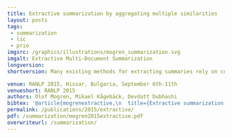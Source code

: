 ```yaml
---
title: Extractive summarization by aggregating multiple similarities
layout: posts
tags:
 - summarization
 - lic
 - prio
imgsrc: /graphics/illustrations/mogren_summarization.svg
imgalt: Extractive Multi-Document Summarization
longversion:
shortversion: Many existing methods for extracting summaries rely on comparing the similarity of two sentences in some way. In this paper, we present new ways of measuring this similarity, based on sentiment analysis and continuous vector space representations, and show that combining these together with similarity measures from existing methods, helps to create better summaries. The finding is demonstrated with MULTSUM, a novel summarization method that uses ideas from kernel methods to combine sentence similarity measures. Submodular optimization is then used to produce summaries that take several different similarity measures into account. Our method improves over the state-of-the-art on standard benchmark datasets; it is also fast and scale to large document collections, and the results are statistically significant.

venue: RANLP 2015, Hissar, Bulgaria, September 6th-11th
venueshort: RANLP 2015
authors: Olof Mogren, Mikael Kågebäck, Devdatt Dubhashi
bibtex: '@article{mogrenextractive,\n  title={Extractive summarization by aggregating multiple similarities},\n  author={Mogren, Olof and Kågebäck, Mikael and Dubhashi, Devdatt},\n  journal={Recent advances in natural language processing 2015},\n  year={2015},\n  pages={451}\n}'
permalink: /publications/2015/extractive/
pdf: /summarization/mogren2015extractive.pdf
overwriteurl: /summarization/
---
```


